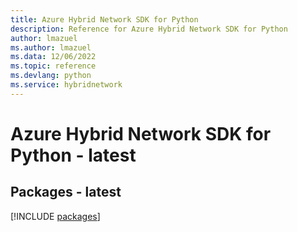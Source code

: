 ```yaml
---
title: Azure Hybrid Network SDK for Python
description: Reference for Azure Hybrid Network SDK for Python
author: lmazuel
ms.author: lmazuel
ms.data: 12/06/2022
ms.topic: reference
ms.devlang: python
ms.service: hybridnetwork
---
```

# Azure Hybrid Network SDK for Python - latest
## Packages - latest
[!INCLUDE [packages](hybrid-network-index.md)]